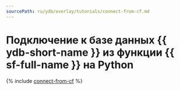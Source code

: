 ```yaml
---
sourcePath: ru/ydb/overlay/tutorials/connect-from-cf.md
---
```

# Подключение к базе данных {{ ydb-short-name }} из функции {{ sf-full-name }} на Python

{% include [connect-from-cf](../../_tutorials/connect-from-cf.md) %}